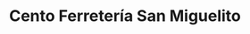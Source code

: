 ---
title: "Cento Ferretería San Miguelito"
url: /cojutepeque/cento-ferreteria-san-miguelito/
shop: Eisenwaren
---
